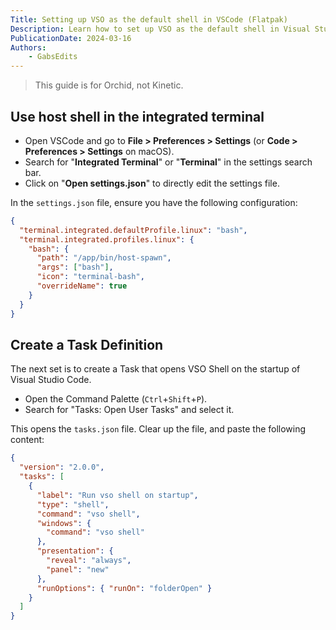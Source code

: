 ```yaml
---
Title: Setting up VSO as the default shell in VSCode (Flatpak)
Description: Learn how to set up VSO as the default shell in Visual Studio Code
PublicationDate: 2024-03-16
Authors:
    - GabsEdits
---
```


> This guide is for Orchid, not Kinetic.

## Use host shell in the integrated terminal

- Open VSCode and go to **File > Preferences > Settings** (or **Code > Preferences > Settings** on macOS).
- Search for "**Integrated Terminal**" or "**Terminal**" in the settings search bar.
- Click on "**Open settings.json**" to directly edit the settings file.

In the `settings.json` file, ensure you have the following configuration:

```json
{
  "terminal.integrated.defaultProfile.linux": "bash",
  "terminal.integrated.profiles.linux": {
    "bash": {
      "path": "/app/bin/host-spawn",
      "args": ["bash"],
      "icon": "terminal-bash",
      "overrideName": true
    }
  }
}
```

## Create a Task Definition

The next set is to create a Task that opens VSO Shell on the startup of Visual Studio Code.

- Open the Command Palette (`Ctrl`+`Shift`+`P`).
- Search for "Tasks: Open User Tasks" and select it.

This opens the `tasks.json` file. Clear up the file, and paste the following content:

```json
{
  "version": "2.0.0",
  "tasks": [
    {
      "label": "Run vso shell on startup",
      "type": "shell",
      "command": "vso shell",
      "windows": {
        "command": "vso shell"
      },
      "presentation": {
        "reveal": "always",
        "panel": "new"
      },
      "runOptions": { "runOn": "folderOpen" }
    }
  ]
}
```
